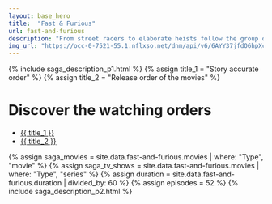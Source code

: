 ```yaml
---
layout: base_hero
title:  "Fast & Furious"
url: fast-and-furious
description: "From street racers to elaborate heists follow the group of Dominic Torretto through the world for exciting adventures."
img_url: "https://occ-0-7521-55.1.nflxso.net/dnm/api/v6/6AYY37jfdO6hpXcMjf9Yu5cnmO0/AAAABWq3Mo-U-cz-SHWzEM71fjR23KYrATFvxrH-oq-LsMIdznV9_d54ZhSCeA-qEHPI5otQBCML6cYjaT4qHiSxu4ALu1-DgsTc9iFu.jpg?r=472"
---
```


{% include saga_description_p1.html %}
{% assign title_1 = "Story accurate order" %}
{% assign title_2 = "Release order of the movies" %}

<h1>Discover the watching orders</h1>

<ul class="orders-list">
  <li>
    <a href="fast-and-furious-story-order.html" class="machete">
    {{ title_1 }}
    </a>
  </li>
  <li>
    <!--<span>
      <svg aria-hidden="true" fill="none" stroke="currentColor"   stroke-width="1.5" viewBox="0 0 24 24" xmlns="http://www.w3.org/2000/svg">
        <path d="M12 6v6h4.5m4.5 0a9 9 0 11-18 0 9 9 0 0118 0z" stroke-linecap="round" stroke-linejoin="round"></path>
      </svg>
    </span>-->
    <a href="fast-and-furious-release-order.html" class="chronological">
      {{ title_2 }}
    </a>
  </li>
</ul>
{% assign saga_movies = site.data.fast-and-furious.movies | where: "Type", "movie" %}
{% assign saga_tv_shows = site.data.fast-and-furious.movies | where: "Type", "series" %}
{% assign duration = site.data.fast-and-furious.duration | divided_by: 60 %}
{% assign episodes = 52 %}
{% 
  include saga_description_p2.html
%}
